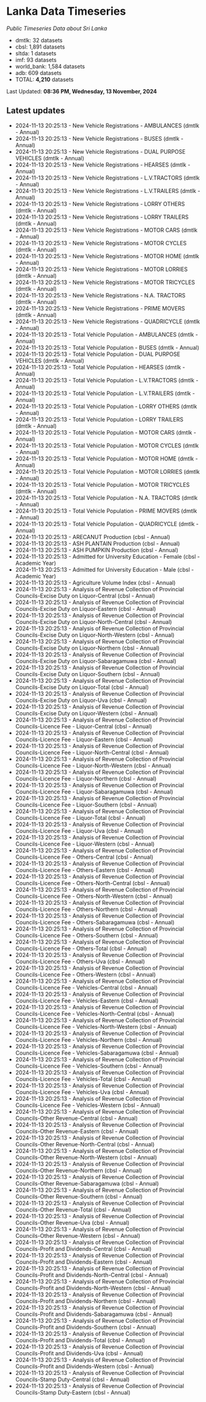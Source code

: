 # Lanka Data Timeseries
*Public Timeseries Data about Sri Lanka*

* dmtlk: 32 datasets
* cbsl: 1,891 datasets
* sltda: 1 datasets
* imf: 93 datasets
* world_bank: 1,584 datasets
* adb: 609 datasets
* TOTAL: **4,210** datasets

Last Updated: **08:36 PM, Wednesday, 13 November, 2024**

## Latest updates

* 2024-11-13 20:25:13 - New Vehicle Registrations - AMBULANCES (dmtlk - Annual)
* 2024-11-13 20:25:13 - New Vehicle Registrations - BUSES (dmtlk - Annual)
* 2024-11-13 20:25:13 - New Vehicle Registrations - DUAL PURPOSE VEHICLES (dmtlk - Annual)
* 2024-11-13 20:25:13 - New Vehicle Registrations - HEARSES (dmtlk - Annual)
* 2024-11-13 20:25:13 - New Vehicle Registrations - L.V.TRACTORS (dmtlk - Annual)
* 2024-11-13 20:25:13 - New Vehicle Registrations - L.V.TRAILERS (dmtlk - Annual)
* 2024-11-13 20:25:13 - New Vehicle Registrations - LORRY OTHERS (dmtlk - Annual)
* 2024-11-13 20:25:13 - New Vehicle Registrations - LORRY TRAILERS (dmtlk - Annual)
* 2024-11-13 20:25:13 - New Vehicle Registrations - MOTOR CARS (dmtlk - Annual)
* 2024-11-13 20:25:13 - New Vehicle Registrations - MOTOR CYCLES (dmtlk - Annual)
* 2024-11-13 20:25:13 - New Vehicle Registrations - MOTOR HOME (dmtlk - Annual)
* 2024-11-13 20:25:13 - New Vehicle Registrations - MOTOR LORRIES (dmtlk - Annual)
* 2024-11-13 20:25:13 - New Vehicle Registrations - MOTOR TRICYCLES (dmtlk - Annual)
* 2024-11-13 20:25:13 - New Vehicle Registrations - N.A. TRACTORS (dmtlk - Annual)
* 2024-11-13 20:25:13 - New Vehicle Registrations - PRIME MOVERS (dmtlk - Annual)
* 2024-11-13 20:25:13 - New Vehicle Registrations - QUADRICYCLE (dmtlk - Annual)
* 2024-11-13 20:25:13 - Total Vehicle Population - AMBULANCES (dmtlk - Annual)
* 2024-11-13 20:25:13 - Total Vehicle Population - BUSES (dmtlk - Annual)
* 2024-11-13 20:25:13 - Total Vehicle Population - DUAL PURPOSE VEHICLES (dmtlk - Annual)
* 2024-11-13 20:25:13 - Total Vehicle Population - HEARSES (dmtlk - Annual)
* 2024-11-13 20:25:13 - Total Vehicle Population - L.V.TRACTORS (dmtlk - Annual)
* 2024-11-13 20:25:13 - Total Vehicle Population - L.V.TRAILERS (dmtlk - Annual)
* 2024-11-13 20:25:13 - Total Vehicle Population - LORRY OTHERS (dmtlk - Annual)
* 2024-11-13 20:25:13 - Total Vehicle Population - LORRY TRAILERS (dmtlk - Annual)
* 2024-11-13 20:25:13 - Total Vehicle Population - MOTOR CARS (dmtlk - Annual)
* 2024-11-13 20:25:13 - Total Vehicle Population - MOTOR CYCLES (dmtlk - Annual)
* 2024-11-13 20:25:13 - Total Vehicle Population - MOTOR HOME (dmtlk - Annual)
* 2024-11-13 20:25:13 - Total Vehicle Population - MOTOR LORRIES (dmtlk - Annual)
* 2024-11-13 20:25:13 - Total Vehicle Population - MOTOR TRICYCLES (dmtlk - Annual)
* 2024-11-13 20:25:13 - Total Vehicle Population - N.A. TRACTORS (dmtlk - Annual)
* 2024-11-13 20:25:13 - Total Vehicle Population - PRIME MOVERS (dmtlk - Annual)
* 2024-11-13 20:25:13 - Total Vehicle Population - QUADRICYCLE (dmtlk - Annual)
* 2024-11-13 20:25:13 - ARECANUT Production (cbsl - Annual)
* 2024-11-13 20:25:13 - ASH PLANTAIN Production (cbsl - Annual)
* 2024-11-13 20:25:13 - ASH PUMPKIN Production (cbsl - Annual)
* 2024-11-13 20:25:13 - Admitted for University Education - Female (cbsl - Academic Year)
* 2024-11-13 20:25:13 - Admitted for University Education - Male (cbsl - Academic Year)
* 2024-11-13 20:25:13 - Agriculture Volume Index (cbsl - Annual)
* 2024-11-13 20:25:13 - Analysis of Revenue Collection of Provincial Councils-Excise Duty on Liquor-Central (cbsl - Annual)
* 2024-11-13 20:25:13 - Analysis of Revenue Collection of Provincial Councils-Excise Duty on Liquor-Eastern (cbsl - Annual)
* 2024-11-13 20:25:13 - Analysis of Revenue Collection of Provincial Councils-Excise Duty on Liquor-North-Central (cbsl - Annual)
* 2024-11-13 20:25:13 - Analysis of Revenue Collection of Provincial Councils-Excise Duty on Liquor-North-Western (cbsl - Annual)
* 2024-11-13 20:25:13 - Analysis of Revenue Collection of Provincial Councils-Excise Duty on Liquor-Northern (cbsl - Annual)
* 2024-11-13 20:25:13 - Analysis of Revenue Collection of Provincial Councils-Excise Duty on Liquor-Sabaragamuwa (cbsl - Annual)
* 2024-11-13 20:25:13 - Analysis of Revenue Collection of Provincial Councils-Excise Duty on Liquor-Southern (cbsl - Annual)
* 2024-11-13 20:25:13 - Analysis of Revenue Collection of Provincial Councils-Excise Duty on Liquor-Total (cbsl - Annual)
* 2024-11-13 20:25:13 - Analysis of Revenue Collection of Provincial Councils-Excise Duty on Liquor-Uva (cbsl - Annual)
* 2024-11-13 20:25:13 - Analysis of Revenue Collection of Provincial Councils-Excise Duty on Liquor-Western (cbsl - Annual)
* 2024-11-13 20:25:13 - Analysis of Revenue Collection of Provincial Councils-Licence Fee - Liquor-Central (cbsl - Annual)
* 2024-11-13 20:25:13 - Analysis of Revenue Collection of Provincial Councils-Licence Fee - Liquor-Eastern (cbsl - Annual)
* 2024-11-13 20:25:13 - Analysis of Revenue Collection of Provincial Councils-Licence Fee - Liquor-North-Central (cbsl - Annual)
* 2024-11-13 20:25:13 - Analysis of Revenue Collection of Provincial Councils-Licence Fee - Liquor-North-Western (cbsl - Annual)
* 2024-11-13 20:25:13 - Analysis of Revenue Collection of Provincial Councils-Licence Fee - Liquor-Northern (cbsl - Annual)
* 2024-11-13 20:25:13 - Analysis of Revenue Collection of Provincial Councils-Licence Fee - Liquor-Sabaragamuwa (cbsl - Annual)
* 2024-11-13 20:25:13 - Analysis of Revenue Collection of Provincial Councils-Licence Fee - Liquor-Southern (cbsl - Annual)
* 2024-11-13 20:25:13 - Analysis of Revenue Collection of Provincial Councils-Licence Fee - Liquor-Total (cbsl - Annual)
* 2024-11-13 20:25:13 - Analysis of Revenue Collection of Provincial Councils-Licence Fee - Liquor-Uva (cbsl - Annual)
* 2024-11-13 20:25:13 - Analysis of Revenue Collection of Provincial Councils-Licence Fee - Liquor-Western (cbsl - Annual)
* 2024-11-13 20:25:13 - Analysis of Revenue Collection of Provincial Councils-Licence Fee - Others-Central (cbsl - Annual)
* 2024-11-13 20:25:13 - Analysis of Revenue Collection of Provincial Councils-Licence Fee - Others-Eastern (cbsl - Annual)
* 2024-11-13 20:25:13 - Analysis of Revenue Collection of Provincial Councils-Licence Fee - Others-North-Central (cbsl - Annual)
* 2024-11-13 20:25:13 - Analysis of Revenue Collection of Provincial Councils-Licence Fee - Others-North-Western (cbsl - Annual)
* 2024-11-13 20:25:13 - Analysis of Revenue Collection of Provincial Councils-Licence Fee - Others-Northern (cbsl - Annual)
* 2024-11-13 20:25:13 - Analysis of Revenue Collection of Provincial Councils-Licence Fee - Others-Sabaragamuwa (cbsl - Annual)
* 2024-11-13 20:25:13 - Analysis of Revenue Collection of Provincial Councils-Licence Fee - Others-Southern (cbsl - Annual)
* 2024-11-13 20:25:13 - Analysis of Revenue Collection of Provincial Councils-Licence Fee - Others-Total (cbsl - Annual)
* 2024-11-13 20:25:13 - Analysis of Revenue Collection of Provincial Councils-Licence Fee - Others-Uva (cbsl - Annual)
* 2024-11-13 20:25:13 - Analysis of Revenue Collection of Provincial Councils-Licence Fee - Others-Western (cbsl - Annual)
* 2024-11-13 20:25:13 - Analysis of Revenue Collection of Provincial Councils-Licence Fee - Vehicles-Central (cbsl - Annual)
* 2024-11-13 20:25:13 - Analysis of Revenue Collection of Provincial Councils-Licence Fee - Vehicles-Eastern (cbsl - Annual)
* 2024-11-13 20:25:13 - Analysis of Revenue Collection of Provincial Councils-Licence Fee - Vehicles-North-Central (cbsl - Annual)
* 2024-11-13 20:25:13 - Analysis of Revenue Collection of Provincial Councils-Licence Fee - Vehicles-North-Western (cbsl - Annual)
* 2024-11-13 20:25:13 - Analysis of Revenue Collection of Provincial Councils-Licence Fee - Vehicles-Northern (cbsl - Annual)
* 2024-11-13 20:25:13 - Analysis of Revenue Collection of Provincial Councils-Licence Fee - Vehicles-Sabaragamuwa (cbsl - Annual)
* 2024-11-13 20:25:13 - Analysis of Revenue Collection of Provincial Councils-Licence Fee - Vehicles-Southern (cbsl - Annual)
* 2024-11-13 20:25:13 - Analysis of Revenue Collection of Provincial Councils-Licence Fee - Vehicles-Total (cbsl - Annual)
* 2024-11-13 20:25:13 - Analysis of Revenue Collection of Provincial Councils-Licence Fee - Vehicles-Uva (cbsl - Annual)
* 2024-11-13 20:25:13 - Analysis of Revenue Collection of Provincial Councils-Licence Fee - Vehicles-Western (cbsl - Annual)
* 2024-11-13 20:25:13 - Analysis of Revenue Collection of Provincial Councils-Other Revenue-Central (cbsl - Annual)
* 2024-11-13 20:25:13 - Analysis of Revenue Collection of Provincial Councils-Other Revenue-Eastern (cbsl - Annual)
* 2024-11-13 20:25:13 - Analysis of Revenue Collection of Provincial Councils-Other Revenue-North-Central (cbsl - Annual)
* 2024-11-13 20:25:13 - Analysis of Revenue Collection of Provincial Councils-Other Revenue-North-Western (cbsl - Annual)
* 2024-11-13 20:25:13 - Analysis of Revenue Collection of Provincial Councils-Other Revenue-Northern (cbsl - Annual)
* 2024-11-13 20:25:13 - Analysis of Revenue Collection of Provincial Councils-Other Revenue-Sabaragamuwa (cbsl - Annual)
* 2024-11-13 20:25:13 - Analysis of Revenue Collection of Provincial Councils-Other Revenue-Southern (cbsl - Annual)
* 2024-11-13 20:25:13 - Analysis of Revenue Collection of Provincial Councils-Other Revenue-Total (cbsl - Annual)
* 2024-11-13 20:25:13 - Analysis of Revenue Collection of Provincial Councils-Other Revenue-Uva (cbsl - Annual)
* 2024-11-13 20:25:13 - Analysis of Revenue Collection of Provincial Councils-Other Revenue-Western (cbsl - Annual)
* 2024-11-13 20:25:13 - Analysis of Revenue Collection of Provincial Councils-Profit and Dividends-Central (cbsl - Annual)
* 2024-11-13 20:25:13 - Analysis of Revenue Collection of Provincial Councils-Profit and Dividends-Eastern (cbsl - Annual)
* 2024-11-13 20:25:13 - Analysis of Revenue Collection of Provincial Councils-Profit and Dividends-North-Central (cbsl - Annual)
* 2024-11-13 20:25:13 - Analysis of Revenue Collection of Provincial Councils-Profit and Dividends-North-Western (cbsl - Annual)
* 2024-11-13 20:25:13 - Analysis of Revenue Collection of Provincial Councils-Profit and Dividends-Northern (cbsl - Annual)
* 2024-11-13 20:25:13 - Analysis of Revenue Collection of Provincial Councils-Profit and Dividends-Sabaragamuwa (cbsl - Annual)
* 2024-11-13 20:25:13 - Analysis of Revenue Collection of Provincial Councils-Profit and Dividends-Southern (cbsl - Annual)
* 2024-11-13 20:25:13 - Analysis of Revenue Collection of Provincial Councils-Profit and Dividends-Total (cbsl - Annual)
* 2024-11-13 20:25:13 - Analysis of Revenue Collection of Provincial Councils-Profit and Dividends-Uva (cbsl - Annual)
* 2024-11-13 20:25:13 - Analysis of Revenue Collection of Provincial Councils-Profit and Dividends-Western (cbsl - Annual)
* 2024-11-13 20:25:13 - Analysis of Revenue Collection of Provincial Councils-Stamp Duty-Central (cbsl - Annual)
* 2024-11-13 20:25:13 - Analysis of Revenue Collection of Provincial Councils-Stamp Duty-Eastern (cbsl - Annual)